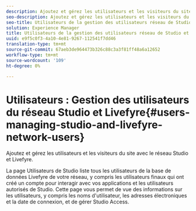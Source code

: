 ```yaml
---
description: Ajoutez et gérez les utilisateurs et les visiteurs du site avec le réseau Studio et Livefyre.
seo-description: Ajoutez et gérez les utilisateurs et les visiteurs du site avec le réseau Studio et Livefyre.
seo-title: Utilisateurs de la gestion des utilisateurs réseau de Studio et Livefyre
solution: Experience Manager
title: Utilisateurs de la gestion des utilisateurs réseau de Studio et Livefyre
uuid: e9f5c0f3-4a10-4e81-9267-112541f7dd46
translation-type: tm+mt
source-git-commit: 67aeb3de964473b326c88c3a3f81ff48a6a12652
workflow-type: tm+mt
source-wordcount: '109'
ht-degree: 0%

---
```



# Utilisateurs : Gestion des utilisateurs du réseau Studio et Livefyre{#users-managing-studio-and-livefyre-network-users}

Ajoutez et gérez les utilisateurs et les visiteurs du site avec le réseau Studio et Livefyre.

La page Utilisateurs de Studio liste tous les utilisateurs de la base de données Livefyre de votre réseau, y compris les utilisateurs finaux qui ont créé un compte pour interagir avec vos applications et les utilisateurs autorisés de Studio. Cette page vous permet de vue des informations sur les utilisateurs, y compris les noms d&#39;utilisateur, les adresses électroniques et la date de connexion, et de gérer Studio Access.
